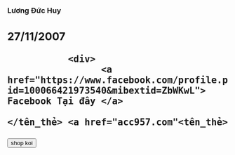 <h3> Lương Đức Huy 
    <div>
       <h2> 27/11/2007
   
               <div>
                     <a href="https://www.facebook.com/profile.php?id=100066421973540&mibextid=ZbWKwL"> Facebook Tại đây </a>

<div>
       <script type="text/javascript"> 

       alert("Chào mừng bạn đen trang web của tôi.");  

   </script>
    
    </tên_thẻ> <a href="acc957.com"<tên_thẻ>

<button>shop koi</button>
    

   


